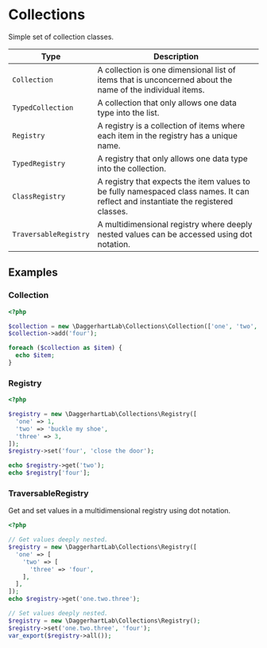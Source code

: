 # Collections

Simple set of collection classes.

| Type                  | Description                                                                                                                        |
|-----------------------|------------------------------------------------------------------------------------------------------------------------------------|
| `Collection`          | A collection is one dimensional list of items that is unconcerned about the name of the individual items.                          |
| `TypedCollection`     | A collection that only allows one data type into the list.                                                                         |
| `Registry`            | A registry is a collection of items where each item in the registry has a unique name.                                             |
| `TypedRegistry`       | A registry that only allows one data type into the collection.                                                                     |
| `ClassRegistry`       | A registry that expects the item values to be fully namespaced class names. It can reflect and instantiate the registered classes. |
| `TraversableRegistry` | A multidimensional registry where deeply nested values can be accessed using dot notation.                                         |

## Examples

### Collection

```php
<?php

$collection = new \DaggerhartLab\Collections\Collection(['one', 'two', 'three']);
$collection->add('four');

foreach ($collection as $item) {
  echo $item;
}
```

### Registry

```php
<?php

$registry = new \DaggerhartLab\Collections\Registry([
  'one' => 1,
  'two' => 'buckle my shoe',
  'three' => 3,
]);
$registry->set('four', 'close the door');

echo $registry->get('two');
echo $registry['four'];
```

### TraversableRegistry

Get and set values in a multidimensional registry using dot notation.

```php
<?php

// Get values deeply nested.
$registry = new \DaggerhartLab\Collections\Registry([
  'one' => [
    'two' => [
      'three' => 'four',
    ],
  ],
]);
echo $registry->get('one.two.three');

// Set values deeply nested.
$registry = new \DaggerhartLab\Collections\Registry();
$registry->set('one.two.three', 'four');
var_export($registry->all());
```
